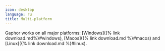 ```yaml
---
icon: desktop
language: ru
title: Multi-platform
---
```


Gaphor works on all major platforms: [Windows]({% link
download.md%}#windows), [Macos]({% link download.md %}#macos) and [Linux]({%
link download.md %}#linux).
